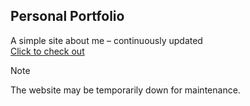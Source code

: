 ## Personal Portfolio
A simple site about me – continuously updated<br/>
[Click to check out](https://udnwim.github.io/)
> [!NOTE]
> The website may be temporarily down for maintenance.

